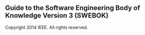 ## Guide to the Software Engineering Body of Knowledge Version 3 (SWEBOK)

Copyright <C2><A9> 2014 IEEE. All rights reserved.
